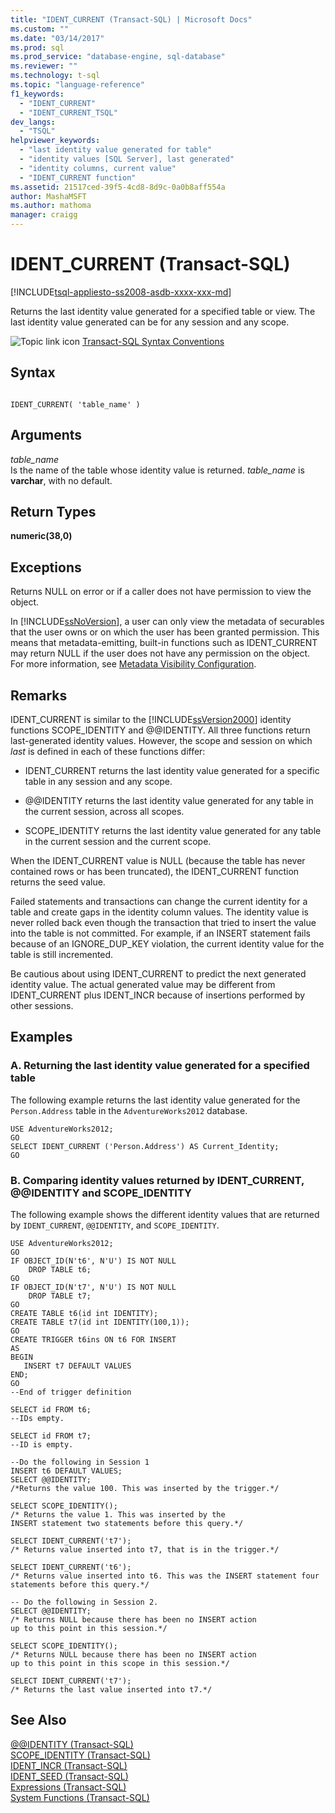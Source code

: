 ```yaml
---
title: "IDENT_CURRENT (Transact-SQL) | Microsoft Docs"
ms.custom: ""
ms.date: "03/14/2017"
ms.prod: sql
ms.prod_service: "database-engine, sql-database"
ms.reviewer: ""
ms.technology: t-sql
ms.topic: "language-reference"
f1_keywords: 
  - "IDENT_CURRENT"
  - "IDENT_CURRENT_TSQL"
dev_langs: 
  - "TSQL"
helpviewer_keywords: 
  - "last identity value generated for table"
  - "identity values [SQL Server], last generated"
  - "identity columns, current value"
  - "IDENT_CURRENT function"
ms.assetid: 21517ced-39f5-4cd8-8d9c-0a0b8aff554a
author: MashaMSFT
ms.author: mathoma
manager: craigg
---
```

# IDENT_CURRENT (Transact-SQL)
[!INCLUDE[tsql-appliesto-ss2008-asdb-xxxx-xxx-md](../../includes/tsql-appliesto-ss2008-asdb-xxxx-xxx-md.md)]

  Returns the last identity value generated for a specified table or view. The last identity value generated can be for any session and any scope.  
  
 ![Topic link icon](../../database-engine/configure-windows/media/topic-link.gif "Topic link icon") [Transact-SQL Syntax Conventions](../../t-sql/language-elements/transact-sql-syntax-conventions-transact-sql.md)  
  
## Syntax  
  
```  
  
IDENT_CURRENT( 'table_name' )  
```  
  
## Arguments  
 *table_name*  
 Is the name of the table whose identity value is returned. *table_name* is **varchar**, with no default.  
  
## Return Types  
 **numeric(38,0)**  
  
## Exceptions  
 Returns NULL on error or if a caller does not have permission to view the object.  
  
 In [!INCLUDE[ssNoVersion](../../includes/ssnoversion-md.md)], a user can only view the metadata of securables that the user owns or on which the user has been granted permission. This means that metadata-emitting, built-in functions such as IDENT_CURRENT may return NULL if the user does not have any permission on the object. For more information, see [Metadata Visibility Configuration](../../relational-databases/security/metadata-visibility-configuration.md).  
  
## Remarks  
 IDENT_CURRENT is similar to the [!INCLUDE[ssVersion2000](../../includes/ssversion2000-md.md)] identity functions SCOPE_IDENTITY and @@IDENTITY. All three functions return last-generated identity values. However, the scope and session on which *last* is defined in each of these functions differ:  
  
-   IDENT_CURRENT returns the last identity value generated for a specific table in any session and any scope.  
  
-   @@IDENTITY returns the last identity value generated for any table in the current session, across all scopes.  
  
-   SCOPE_IDENTITY returns the last identity value generated for any table in the current session and the current scope.  
  
 When the IDENT_CURRENT value is NULL (because the table has never contained rows or has been truncated), the IDENT_CURRENT function returns the seed value.  
  
 Failed statements and transactions can change the current identity for a table and create gaps in the identity column values. The identity value is never rolled back even though the transaction that tried to insert the value into the table is not committed. For example, if an INSERT statement fails because of an IGNORE_DUP_KEY violation, the current identity value for the table is still incremented.  
  
 Be cautious about using IDENT_CURRENT to predict the next generated identity value. The actual generated value may be different from IDENT_CURRENT plus IDENT_INCR because of insertions performed by other sessions.  
  
## Examples  
  
### A. Returning the last identity value generated for a specified table  
 The following example returns the last identity value generated for the `Person.Address` table in the `AdventureWorks2012` database.  
  
```  
USE AdventureWorks2012;  
GO  
SELECT IDENT_CURRENT ('Person.Address') AS Current_Identity;  
GO  
```  
  
### B. Comparing identity values returned by IDENT_CURRENT, @@IDENTITY and SCOPE_IDENTITY  
 The following example shows the different identity values that are returned by `IDENT_CURRENT`, `@@IDENTITY`, and `SCOPE_IDENTITY`.  
  
```  
USE AdventureWorks2012;  
GO  
IF OBJECT_ID(N't6', N'U') IS NOT NULL   
    DROP TABLE t6;  
GO  
IF OBJECT_ID(N't7', N'U') IS NOT NULL   
    DROP TABLE t7;  
GO  
CREATE TABLE t6(id int IDENTITY);  
CREATE TABLE t7(id int IDENTITY(100,1));  
GO  
CREATE TRIGGER t6ins ON t6 FOR INSERT   
AS  
BEGIN  
   INSERT t7 DEFAULT VALUES  
END;  
GO  
--End of trigger definition  
  
SELECT id FROM t6;  
--IDs empty.  
  
SELECT id FROM t7;  
--ID is empty.  
  
--Do the following in Session 1  
INSERT t6 DEFAULT VALUES;  
SELECT @@IDENTITY;  
/*Returns the value 100. This was inserted by the trigger.*/  
  
SELECT SCOPE_IDENTITY();  
/* Returns the value 1. This was inserted by the   
INSERT statement two statements before this query.*/  
  
SELECT IDENT_CURRENT('t7');  
/* Returns value inserted into t7, that is in the trigger.*/  
  
SELECT IDENT_CURRENT('t6');  
/* Returns value inserted into t6. This was the INSERT statement four statements before this query.*/  
  
-- Do the following in Session 2.  
SELECT @@IDENTITY;  
/* Returns NULL because there has been no INSERT action   
up to this point in this session.*/  
  
SELECT SCOPE_IDENTITY();  
/* Returns NULL because there has been no INSERT action   
up to this point in this scope in this session.*/  
  
SELECT IDENT_CURRENT('t7');  
/* Returns the last value inserted into t7.*/  
```  
  
## See Also  
 [@@IDENTITY &#40;Transact-SQL&#41;](../../t-sql/functions/identity-transact-sql.md)   
 [SCOPE_IDENTITY &#40;Transact-SQL&#41;](../../t-sql/functions/scope-identity-transact-sql.md)   
 [IDENT_INCR &#40;Transact-SQL&#41;](../../t-sql/functions/ident-incr-transact-sql.md)   
 [IDENT_SEED &#40;Transact-SQL&#41;](../../t-sql/functions/ident-seed-transact-sql.md)   
 [Expressions &#40;Transact-SQL&#41;](../../t-sql/language-elements/expressions-transact-sql.md)   
 [System Functions &#40;Transact-SQL&#41;](../../relational-databases/system-functions/system-functions-for-transact-sql.md)  
  
  
